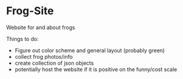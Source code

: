 # Frog-Site
Website for and about frogs

Things to do:
- Figure out color scheme and general layout (probably green)
- collect frog photos/info
- create collection of json objects
- potentially host the website if it is positive on the funny/cost scale